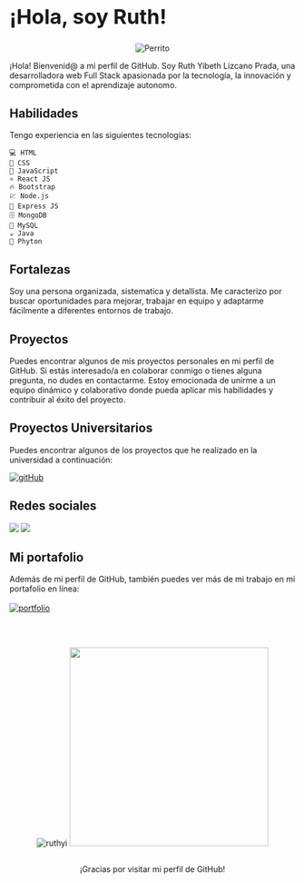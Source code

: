 
<p align="center">
<h1 style="font-size:36px;">¡Hola, soy Ruth!</h1>
</p>

<p align="center">
  <img src="https://media.giphy.com/media/yHTaqbJJTLiLtFIIei/giphy.gif" alt="Perrito" style="text-align:center">
</p>


¡Hola! Bienvenid@ a mi perfil de GitHub. Soy Ruth Yibeth Lizcano Prada, una desarrolladora web Full Stack apasionada por la tecnología, la innovación y comprometida con el aprendizaje autonomo.

## Habilidades
Tengo experiencia en las siguientes tecnologías:

    💻 HTML
    🎨 CSS
    🚀 JavaScript
    ⚛️ React JS
    🔥 Bootstrap
    💹 Node.js
    🚀 Express JS
    🗄️ MongoDB
    💾 MySQL
    ☕ Java
    📗 Phyton

## Fortalezas

Soy una persona organizada, sistematica y detallista. Me caracterizo por buscar oportunidades para mejorar, trabajar en equipo y adaptarme fácilmente a diferentes entornos de trabajo.

## Proyectos

Puedes encontrar algunos de mis proyectos personales en mi perfil de GitHub. Si estás interesado/a en colaborar conmigo o tienes alguna pregunta, no dudes en contactarme. Estoy emocionada de unirme a un equipo dinámico y colaborativo donde pueda aplicar mis habilidades y contribuir al éxito del proyecto.

## Proyectos Universitarios
Puedes encontrar algunos de los proyectos que he realizado en la universidad a continuación:

[![gitHub](https://firebasestorage.googleapis.com/v0/b/redjodsproject.appspot.com/o/github-logo.png?alt=media&token=d66d1393-e83b-43e1-ba63-6d3e3d99caa9)](https://github.com/RuthLizcano)

## Redes sociales
  <a href="https://www.linkedin.com/in/ruth-yibeth-lizcano-prada-pob/" target="_blank"><img src="https://img.shields.io/badge/-LinkedIn-%230077B5?style=for-the-badge&logo=linkedin&logoColor=white" target="_blank"></a>
  <a href = "mailto:jbruthlizcano@gmail.com"><img src="https://img.shields.io/badge/-Gmail-%23333?style=for-the-badge&logo=gmail&logoColor=white" target="_blank"></a>
  

## Mi portafolio

Además de mi perfil de GitHub, también puedes ver más de mi trabajo en mi portafolio en línea: <br> 
<br>
[![portfolio](https://img.shields.io/badge/my_portfolio-000?style=for-the-badge&logo=ko-fi&logoColor=white)](https://visionary-centaur-f47981.netlify.app/)
##

</p><br>
<p align="center">
<img src="https://github-readme-stats.vercel.app/api?username=ruthyi&show_icons=true&theme=dracula&title_color=ffffff&text_color=ffffff&bg_color=000000&locale=en" alt="ruthyi" /> 
<img src="https://github-readme-stats.vercel.app/api/top-langs/?username=ruthyi&show_icons=true&theme=dracula&title_color=ffffff&text_color=ffffff&bg_color=000000&locale=en" width="350" >
 </p>
 
## 
 <p align="center">
  ¡Gracias por visitar mi perfil de GitHub!
</p>
